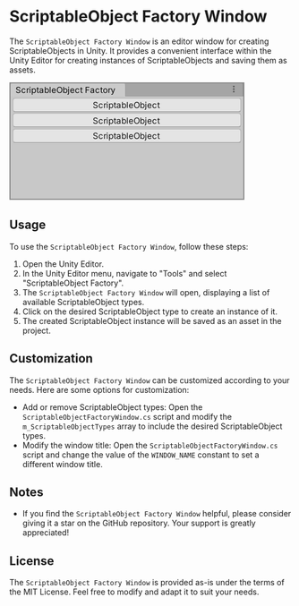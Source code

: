 # ScriptableObject Factory Window

The `ScriptableObject Factory Window` is an editor window for creating ScriptableObjects in Unity. It provides a convenient interface within the Unity Editor for creating instances of ScriptableObjects and saving them as assets.

![ScriptableObject Factory Window](preview.png)

## Usage

To use the `ScriptableObject Factory Window`, follow these steps:

1. Open the Unity Editor.
2. In the Unity Editor menu, navigate to "Tools" and select "ScriptableObject Factory".
3. The `ScriptableObject Factory Window` will open, displaying a list of available ScriptableObject types.
4. Click on the desired ScriptableObject type to create an instance of it.
5. The created ScriptableObject instance will be saved as an asset in the project.

## Customization

The `ScriptableObject Factory Window` can be customized according to your needs. Here are some options for customization:

- Add or remove ScriptableObject types: Open the `ScriptableObjectFactoryWindow.cs` script and modify the `m_ScriptableObjectTypes` array to include the desired ScriptableObject types.
- Modify the window title: Open the `ScriptableObjectFactoryWindow.cs` script and change the value of the `WINDOW_NAME` constant to set a different window title.

## Notes

- If you find the `ScriptableObject Factory Window` helpful, please consider giving it a star on the GitHub repository. Your support is greatly appreciated!

## License

The `ScriptableObject Factory Window` is provided as-is under the terms of the MIT License. Feel free to modify and adapt it to suit your needs.
